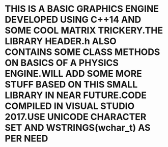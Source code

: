 # THIS IS A BASIC GRAPHICS ENGINE DEVELOPED USING C++14 AND SOME COOL MATRIX TRICKERY.THE LIBRARY HEADER.h ALSO CONTAINS SOME CLASS METHODS ON BASICS OF A PHYSICS ENGINE.WILL ADD SOME MORE STUFF BASED ON THIS SMALL LIBRARY IN NEAR FUTURE.CODE COMPILED IN VISUAL STUDIO 2017.USE UNICODE CHARACTER SET AND WSTRINGS(wchar_t) AS PER NEED
